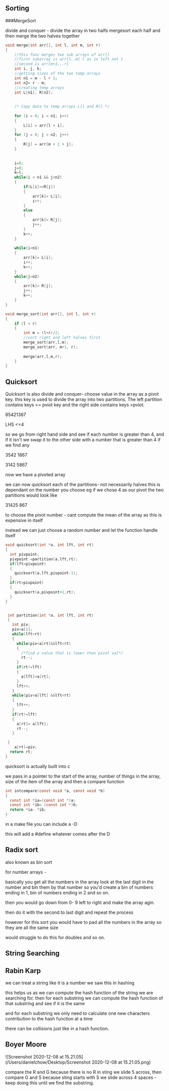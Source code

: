 ## Sorting 





###MergeSort

divide and conquer - divide the array in two halfs mergesort each half and then merge the two halves together

```c
void merge(int arr[], int l, int m, int r)
{
    //this func merges two sub arrays of arr[]
    //first subarray is arr[l..m] l as in left not 1
    //second is arr[m+1...r]
    int i, j, k;
    //getting sizes of the two temp arrays
    int n1 = m - l + 1;
    int n2= r - m;
    //creating temp arrays
    int L[n1], R[n2];
    
   
    /* Copy data to temp arrays L[] and R[] */
    
    for (i = 0; i < n1; i++) 
    {
        L[i] = arr[l + i];
    }
    for (j = 0; j < n2; j++)
    {
        R[j] = arr[m + 1 + j];
    }
    
    
    i=0;
    j=0;
    k=l;
    while(i < n1 && j<n2)
    {
        if(L[i]<=R[j])
        {
            arr[k]= L[i];
            i++;
        }
        else
        {
            arr[k]= R[j];
            j++;
        }
        k++;
    }
    
    while(i<n1)
    {
        arr[k]= L[i];
        i++;
        k++;
    }
    while(j<n2)
    {
        arr[k]= R[j];
        j++;
        k++;
    }
}

void merge_sort(int arr[], int l, int r)
{
    if (l < r)
    {
        int m = (l+r)/2;
        //sort right and left halves first
        merge_sort(arr,l,m);
        merge_sort(arr, m+1, r);
        
        merge(arr,l,m,r);
    }
}

```



## Quicksort

Quicksort is also divide and conquer- choose value in the array as a pivot key. this key is used to divide the array into two partitions. The left partition contains keys <= pviot key and the right side contains keys >pviot.

85421367 

LHS <=4

so we go from right hand side and see if each number is greater than 4, and if it isn't we swap it to the other side with a number that is greater than 4 if we find any

3542 1867

3142 5867

now we have a pivoted array

we can now quicksort each of the partitions- not necessarily halves this is dependant on the number you choose eg if we chose 4 as our pivot the two partitions would look like

31425   867

to choose the pivot number - cant compute the mean of the array as this is expensive in itself

instead we can just choose a random number and let the function handle itself

```c
void quicksort(int *a, int lft, int rt)
{
  int pivpoint;
  pivpoint =partition(a,lft,rt);
  if(lft<pivpoint)
  {
    quicksort(a,lft,pivpoint-1);
  }
  if(rt>pivpoint)
  {
    quicksort(a,pivpoint+1,rt);
  }
}


 int partition(int *a, int lft, int rt)
 {
   int piv;
   piv=a[1];
   while(lft<rt)
   {
     while(piv<a[rt]&&lft<rt)
     {
       /*find a value that is lower than pivot val*/
       rt--;
     }
     if(rt!=lft)
     {
       a[lft]=a[rt];
     }
     lft++;
   }
   while(piv>a[lft] &&lft<rt)
   {
     lft++;
   }
   if(rt!=lft)
   {
     a[rt]= a[lft];
     rt--;
   }

 }
	a[rt]=piv;
  return rt;
}
```

quicksort is actually built into c

we pass in a pointer to the start of the array, number of things in the array, size of the item of the array and then a compare function

```c
int intcompare(const void *a, const void *b)
{
  const int *ia=(const int *)a;
  const int *ib= (const int *)b;
  return *ia- *ib;
}


```

in a make file you can include a -D

this will add a #define whatever comes after the D 





## Radix sort

also known as bin sort

for number arrays -

basically you get all the numbers in the array look at the last digit in the number and bin them by that number so you'd create a bin of numbers ending in 1, bin of numbers ending in 2 and so on. 

then you would go down from 0- 9 left to right and make the array agin.

then do it with the second to last digit and repeat the process



however for this sort you would have to pad all the numbers in the array so they are all the same size

would struggle to do this for doubles and so on.





## String Searching

## Rabin Karp

we can treat a string like it is a number we saw this in hashing 

this helps us as we can compute the hash function of the string we are searching for. then for each substring we can compute the hash function of that substring and see if it is the same

and for each substring we only need to calculate one new characters contribution to the hash function at a time



there can be collisions just like in a hash function. 

## Boyer Moore



![Screenshot 2020-12-08 at 15.21.05](/Users/danielchow/Desktop/Screenshot 2020-12-08 at 15.21.05.png)

compare the R and G because there is no R in sting we slide 5 across, then compare G and S because sting starts with S we slide across 4 spaces - keep doing this until we find the substring.